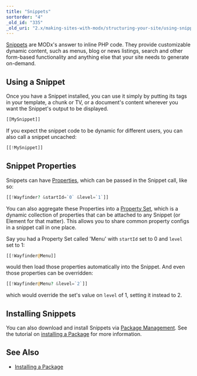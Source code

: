 ```yaml
---
title: "Snippets"
sortorder: "4"
_old_id: "335"
_old_uri: "2.x/making-sites-with-modx/structuring-your-site/using-snippets"
---
```


[Snippets](extending-modx/snippets "Snippets") are MODx's answer to inline PHP code. They provide customizable dynamic content, such as menus, blog or news listings, search and other form-based functionality and anything else that your site needs to generate on-demand.

## Using a Snippet

Once you have a Snippet installed, you can use it simply by putting its tags in your template, a chunk or TV, or a document's content wherever you want the Snippet's output to be displayed.

``` php
[[MySnippet]]
```

If you expect the snippet code to be dynamic for different users, you can also call a snippet uncached:

``` php
[[!MySnippet]]
```

## Snippet Properties

Snippets can have [Properties](building-sites/properties-and-property-sets "Properties and Property Sets"), which can be passed in the Snippet call, like so:

``` php
[[!Wayfinder? &startId=`0` &level=`1`]]
```

You can also aggregate these Properties into a [Property Set](building-sites/properties-and-property-sets "Properties and Property Sets"), which is a dynamic collection of properties that can be attached to any Snippet (or Element for that matter). This allows you to share common property configs in a snippet call in one place.

Say you had a Property Set called 'Menu' with `startId` set to 0 and `level` set to 1:

``` php
[[!Wayfinder@Menu]]
```

would then load those properties automatically into the Snippet. And even those properties can be overridden:

``` php
[[!Wayfinder@Menu? &level=`2`]]
```

which would override the set's value on `level` of 1, setting it instead to 2.

## Installing Snippets

You can also download and install Snippets via [Package Management](extending-modx/transport-packages "Package Management"). See the tutorial on [installing a Package](building-sites/extras "Installing a Package") for more information.

## See Also

- [Installing a Package](building-sites/extras "Installing a Package")
